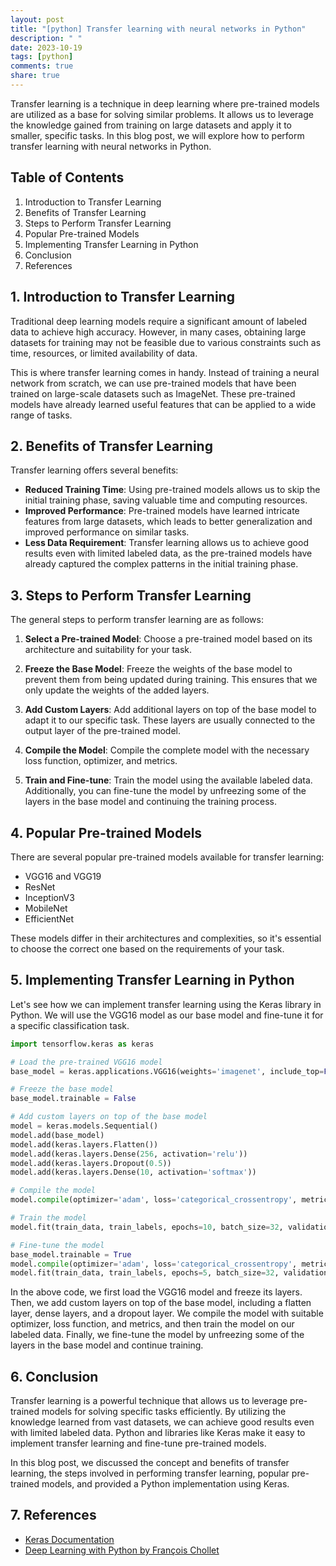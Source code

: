 ```yaml
---
layout: post
title: "[python] Transfer learning with neural networks in Python"
description: " "
date: 2023-10-19
tags: [python]
comments: true
share: true
---
```


Transfer learning is a technique in deep learning where pre-trained models are utilized as a base for solving similar problems. It allows us to leverage the knowledge gained from training on large datasets and apply it to smaller, specific tasks. In this blog post, we will explore how to perform transfer learning with neural networks in Python.

## Table of Contents

1. Introduction to Transfer Learning
2. Benefits of Transfer Learning
3. Steps to Perform Transfer Learning
4. Popular Pre-trained Models
5. Implementing Transfer Learning in Python
6. Conclusion
7. References

## 1. Introduction to Transfer Learning

Traditional deep learning models require a significant amount of labeled data to achieve high accuracy. However, in many cases, obtaining large datasets for training may not be feasible due to various constraints such as time, resources, or limited availability of data.

This is where transfer learning comes in handy. Instead of training a neural network from scratch, we can use pre-trained models that have been trained on large-scale datasets such as ImageNet. These pre-trained models have already learned useful features that can be applied to a wide range of tasks.

## 2. Benefits of Transfer Learning

Transfer learning offers several benefits:

- **Reduced Training Time**: Using pre-trained models allows us to skip the initial training phase, saving valuable time and computing resources.
- **Improved Performance**: Pre-trained models have learned intricate features from large datasets, which leads to better generalization and improved performance on similar tasks.
- **Less Data Requirement**: Transfer learning allows us to achieve good results even with limited labeled data, as the pre-trained models have already captured the complex patterns in the initial training phase.

## 3. Steps to Perform Transfer Learning

The general steps to perform transfer learning are as follows:

1. **Select a Pre-trained Model**: Choose a pre-trained model based on its architecture and suitability for your task.

2. **Freeze the Base Model**: Freeze the weights of the base model to prevent them from being updated during training. This ensures that we only update the weights of the added layers.

3. **Add Custom Layers**: Add additional layers on top of the base model to adapt it to our specific task. These layers are usually connected to the output layer of the pre-trained model.

4. **Compile the Model**: Compile the complete model with the necessary loss function, optimizer, and metrics.

5. **Train and Fine-tune**: Train the model using the available labeled data. Additionally, you can fine-tune the model by unfreezing some of the layers in the base model and continuing the training process.

## 4. Popular Pre-trained Models

There are several popular pre-trained models available for transfer learning:

- VGG16 and VGG19
- ResNet
- InceptionV3
- MobileNet
- EfficientNet

These models differ in their architectures and complexities, so it's essential to choose the correct one based on the requirements of your task.

## 5. Implementing Transfer Learning in Python

Let's see how we can implement transfer learning using the Keras library in Python. We will use the VGG16 model as our base model and fine-tune it for a specific classification task.

```python
import tensorflow.keras as keras

# Load the pre-trained VGG16 model
base_model = keras.applications.VGG16(weights='imagenet', include_top=False, input_shape=(224, 224, 3))

# Freeze the base model
base_model.trainable = False

# Add custom layers on top of the base model
model = keras.models.Sequential()
model.add(base_model)
model.add(keras.layers.Flatten())
model.add(keras.layers.Dense(256, activation='relu'))
model.add(keras.layers.Dropout(0.5))
model.add(keras.layers.Dense(10, activation='softmax'))

# Compile the model
model.compile(optimizer='adam', loss='categorical_crossentropy', metrics=['accuracy'])

# Train the model
model.fit(train_data, train_labels, epochs=10, batch_size=32, validation_data=(valid_data, valid_labels))

# Fine-tune the model
base_model.trainable = True
model.compile(optimizer='adam', loss='categorical_crossentropy', metrics=['accuracy'])
model.fit(train_data, train_labels, epochs=5, batch_size=32, validation_data=(valid_data, valid_labels))
```

In the above code, we first load the VGG16 model and freeze its layers. Then, we add custom layers on top of the base model, including a flatten layer, dense layers, and a dropout layer. We compile the model with suitable optimizer, loss function, and metrics, and then train the model on our labeled data. Finally, we fine-tune the model by unfreezing some of the layers in the base model and continue training.

## 6. Conclusion

Transfer learning is a powerful technique that allows us to leverage pre-trained models for solving specific tasks efficiently. By utilizing the knowledge learned from vast datasets, we can achieve good results even with limited labeled data. Python and libraries like Keras make it easy to implement transfer learning and fine-tune pre-trained models.

In this blog post, we discussed the concept and benefits of transfer learning, the steps involved in performing transfer learning, popular pre-trained models, and provided a Python implementation using Keras.

## 7. References

- [Keras Documentation](https://keras.io/)
- [Deep Learning with Python by François Chollet](https://www.manning.com/books/deep-learning-with-python)